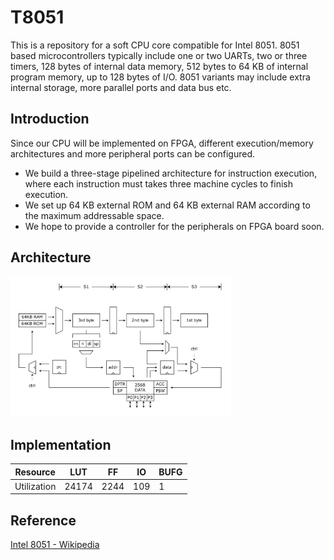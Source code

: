 # T8051

This is a repository for a soft CPU core compatible for Intel 8051. 8051 based microcontrollers typically include one or two UARTs, two or three timers, 128 bytes of internal data memory, 512 bytes to 64 KB of internal program memory, up to 128 bytes of I/O. 8051 variants may include extra internal storage, more parallel ports and data bus etc.



## Introduction

Since our CPU will be implemented on FPGA, different execution/memory architectures and more peripheral ports can be configured.

- We build a three-stage pipelined architecture for instruction execution, where each instruction must takes three machine cycles to finish execution.
- We set up 64 KB external ROM and 64 KB external RAM according to the maximum addressable space.
- We hope to provide a controller for the peripherals on FPGA board soon.



## Architecture

<img src="asset/arch.png" alt="arch" style="width:70%;" />



## Implementation

| Resource    | LUT   | FF    | IO    | BUFG  |
| ----------- | ----- | ----- | ----- | ----- |
| Utilization | 24174 | 2244  | 109   | 1     |



## Reference

[Intel 8051 - Wikipedia](https://en.wikipedia.org/wiki/Intel_8051)
